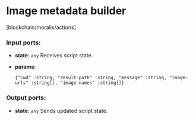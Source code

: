 # Image metadata builder

[blockchain/moralis/actions]

### Input ports:

* __state__: `any`
    Receives script state.



* __params__: 
    ```
    {"cwd" :string, "result-path" :string, "message" :string, "image-urls" :string[], "image-names" :string[]}
    ```



### Output ports:

* __state__: `any`
    Sends updated script state.



